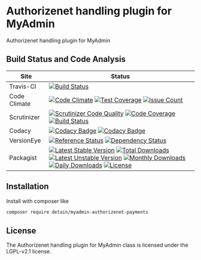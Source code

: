 # Authorizenet handling plugin for MyAdmin

Authorizenet handling plugin for MyAdmin

## Build Status and Code Analysis

Site          | Status
--------------|---------------------------
Travis-CI     | [![Build Status](https://travis-ci.org/myadmin-plugins/myadmin-authorizenet-payments.svg?branch=master)](https://travis-ci.org/myadmin-plugins/myadmin-authorizenet-payments)
Code Climate  | [![Code Climate](https://codeclimate.com/github/myadmin-plugins/myadmin-authorizenet-payments/badges/gpa.svg)](https://codeclimate.com/github/myadmin-plugins/myadmin-authorizenet-payments) [![Test Coverage](https://codeclimate.com/github/myadmin-plugins/myadmin-authorizenet-payments/badges/coverage.svg)](https://codeclimate.com/github/myadmin-plugins/myadmin-authorizenet-payments/coverage) [![Issue Count](https://codeclimate.com/github/myadmin-plugins/myadmin-authorizenet-payments/badges/issue_count.svg)](https://codeclimate.com/github/myadmin-plugins/myadmin-authorizenet-payments)
Scrutinizer   | [![Scrutinizer Code Quality](https://scrutinizer-ci.com/g/myadmin-plugins/myadmin-authorizenet-payments/badges/quality-score.png?b=master)](https://scrutinizer-ci.com/g/myadmin-plugins/myadmin-authorizenet-payments/?branch=master) [![Code Coverage](https://scrutinizer-ci.com/g/myadmin-plugins/myadmin-authorizenet-payments/badges/coverage.png?b=master)](https://scrutinizer-ci.com/g/myadmin-plugins/myadmin-authorizenet-payments/?branch=master) [![Build Status](https://scrutinizer-ci.com/g/myadmin-plugins/myadmin-authorizenet-payments/badges/build.png?b=master)](https://scrutinizer-ci.com/g/myadmin-plugins/myadmin-authorizenet-payments/build-status/master)
Codacy        | [![Codacy Badge](https://api.codacy.com/project/badge/Grade/226251fc068f4fd5b4b4ef9a40011d06)](https://www.codacy.com/app/detain/myadmin-authorizenet-payments) [![Codacy Badge](https://api.codacy.com/project/badge/Coverage/25fa74eb74c947bf969602fcfe87e349)](https://www.codacy.com/app/detain/myadmin-authorizenet-payments?utm_source=github.com&utm_medium=referral&utm_content=detain/myadmin-authorizenet-payments&utm_campaign=Badge_Coverage)
VersionEye    | [![Reference Status](https://www.versioneye.com/php/myadmin-plugins:myadmin-authorizenet-payments/reference_badge.svg?style=flat)](https://www.versioneye.com/php/myadmin-plugins:myadmin-authorizenet-payments/references) [![Dependency Status](https://www.versioneye.com/user/projects/592f7318bafc5500414dfd2a/badge.svg?style=flat-square)](https://www.versioneye.com/user/projects/592f7318bafc5500414dfd2a)
Packagist     | [![Latest Stable Version](https://poser.pugx.org/detain/myadmin-authorizenet-payments/version)](https://packagist.org/packages/detain/myadmin-authorizenet-payments) [![Total Downloads](https://poser.pugx.org/detain/myadmin-authorizenet-payments/downloads)](https://packagist.org/packages/detain/myadmin-authorizenet-payments) [![Latest Unstable Version](https://poser.pugx.org/detain/myadmin-authorizenet-payments/v/unstable)](//packagist.org/packages/detain/myadmin-authorizenet-payments) [![Monthly Downloads](https://poser.pugx.org/detain/myadmin-authorizenet-payments/d/monthly)](https://packagist.org/packages/detain/myadmin-authorizenet-payments) [![Daily Downloads](https://poser.pugx.org/detain/myadmin-authorizenet-payments/d/daily)](https://packagist.org/packages/detain/myadmin-authorizenet-payments) [![License](https://poser.pugx.org/detain/myadmin-authorizenet-payments/license)](https://packagist.org/packages/detain/myadmin-authorizenet-payments)


## Installation

Install with composer like

```sh
composer require detain/myadmin-authorizenet-payments
```

## License

The Authorizenet handling plugin for MyAdmin class is licensed under the LGPL-v2.1 license.

